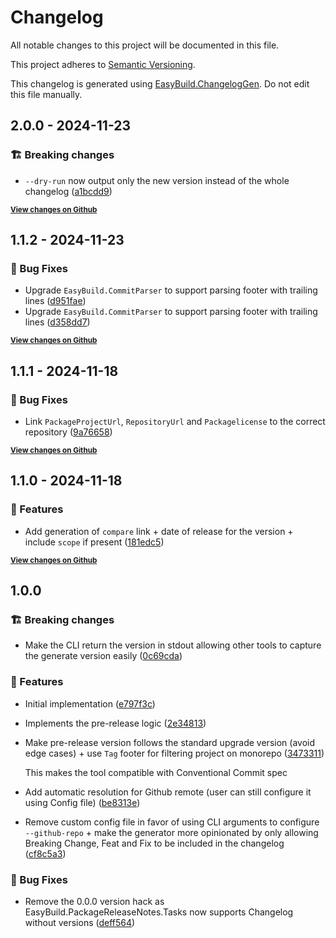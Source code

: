 # Changelog

All notable changes to this project will be documented in this file.

This project adheres to [Semantic Versioning](https://semver.org/spec/v2.0.0.html).

This changelog is generated using [EasyBuild.ChangelogGen](https://github.com/easybuild-org/EasyBuild.ChangelogGen). Do not edit this file manually.

<!-- EasyBuild: START -->
<!-- last_commit_released: a1bcdd9b87760bc746889681be33388b5e34c33e -->
<!-- EasyBuild: END -->

## 2.0.0 - 2024-11-23

### 🏗️ Breaking changes

* `--dry-run` now output only the new version instead of the whole changelog ([a1bcdd9](https://github.com/easybuild-org/EasyBuild.ChangelogGen/commit/a1bcdd9b87760bc746889681be33388b5e34c33e))

<strong><small>[View changes on Github](https://github.com/easybuild-org/EasyBuild.ChangelogGen/compare/d358dd739e2c0d9efa17491102a2fc80ef9494f1..a1bcdd9b87760bc746889681be33388b5e34c33e)</small></strong>

## 1.1.2 - 2024-11-23

### 🐞 Bug Fixes

* Upgrade `EasyBuild.CommitParser` to support parsing footer with trailing lines ([d951fae](https://github.com/easybuild-org/EasyBuild.ChangelogGen/commit/d951fae25d5563722ab063804cee2aa4e516f297))
* Upgrade `EasyBuild.CommitParser` to support parsing footer with trailing lines ([d358dd7](https://github.com/easybuild-org/EasyBuild.ChangelogGen/commit/d358dd739e2c0d9efa17491102a2fc80ef9494f1))

<strong><small>[View changes on Github](https://github.com/easybuild-org/EasyBuild.ChangelogGen/compare/9a766589b3166ec918c25e7e5db3b947e8be0300..d358dd739e2c0d9efa17491102a2fc80ef9494f1)</small></strong>

## 1.1.1 - 2024-11-18

### 🐞 Bug Fixes

* Link `PackageProjectUrl`, `RepositoryUrl` and `Packagelicense` to the correct repository ([9a76658](https://github.com/easybuild-org/EasyBuild.ChangelogGen/commit/9a766589b3166ec918c25e7e5db3b947e8be0300))

<strong><small>[View changes on Github](https://github.com/easybuild-org/EasyBuild.ChangelogGen/compare/181edc555c6cd39c10efbe7ed73443e3078f45d2..9a766589b3166ec918c25e7e5db3b947e8be0300)</small></strong>

## 1.1.0 - 2024-11-18

### 🚀 Features

* Add generation of `compare` link + date of release for the version + include `scope` if present ([181edc5](https://github.com/easybuild-org/EasyBuild.ChangelogGen/commit/181edc555c6cd39c10efbe7ed73443e3078f45d2))

<strong><small>[View changes on Github](https://github.com/easybuild-org/EasyBuild.ChangelogGen/compare/62c8d027fa9664603a7a06562dd33de2d5fdd55b..181edc555c6cd39c10efbe7ed73443e3078f45d2)</small></strong>

## 1.0.0

### 🏗️ Breaking changes

* Make the CLI return the version in stdout allowing other tools to capture the generate version easily ([0c69cda](https://github.com/easybuild-org/EasyBuild.ChangelogGen/commit/0c69cdabc0c852f93b35f7712403a7f38b6fe1b4))

### 🚀 Features

* Initial implementation ([e797f3c](https://github.com/easybuild-org/EasyBuild.ChangelogGen/commit/e797f3c08781a975a0dfc73776bdd0436ecc466f))
* Implements the pre-release logic ([2e34813](https://github.com/easybuild-org/EasyBuild.ChangelogGen/commit/2e34813ff488940a3beb18fcd82f2581ba2d1d78))
* Make pre-release version follows the standard upgrade version (avoid edge cases) + use `Tag` footer for filtering project on monorepo ([3473311](https://github.com/easybuild-org/EasyBuild.ChangelogGen/commit/3473311a89bcbe6d10dbd31c4748993a48c2b1d0))

    This makes the tool compatible with Conventional Commit spec
* Add automatic resolution for Github remote (user can still configure it using Config file) ([be8313e](https://github.com/easybuild-org/EasyBuild.ChangelogGen/commit/be8313e66ae095bd3d90d095340e6e0f44526a49))
* Remove custom config file in favor of using CLI arguments to configure `--github-repo` + make the generator more opinionated by only allowing Breaking Change, Feat and Fix to be included in the changelog ([cf8c5a3](https://github.com/easybuild-org/EasyBuild.ChangelogGen/commit/cf8c5a3620b279187441331cd0954ba5601a2e5e))

### 🐞 Bug Fixes

* Remove the 0.0.0 version hack as EasyBuild.PackageReleaseNotes.Tasks now supports Changelog without versions ([deff564](https://github.com/easybuild-org/EasyBuild.ChangelogGen/commit/deff564b16b08e2df6eced134475218fdece9ee7))
